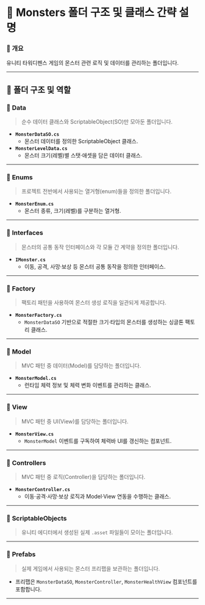 # 📂 Monsters 폴더 구조 및 클래스 간략 설명

### 📌 개요

유니티 타워디펜스 게임의 몬스터 관련 로직 및 데이터를 관리하는 폴더입니다.

---

## 📁 폴더 구조 및 역할

### 🔹 **Data**

> 순수 데이터 클래스와 ScriptableObject(SO)만 모아둔 폴더입니다.

* **`MonsterDataSO.cs`**  
  * 몬스터 데이터를 정의한 ScriptableObject 클래스.  
* **`MonsterLevelData.cs`**  
  * 몬스터 크기(레벨)별 스탯·애셋을 담은 데이터 클래스.

---

### 🔹 **Enums**

> 프로젝트 전반에서 사용되는 열거형(enum)들을 정의한 폴더입니다.

* **`MonsterEnum.cs`**  
  * 몬스터 종류, 크기(레벨)를 구분하는 열거형.  

---

### 🔹 **Interfaces**

> 몬스터의 공통 동작 인터페이스와 각 모듈 간 계약을 정의한 폴더입니다.

* **`IMonster.cs`**  
  * 이동, 공격, 사망·보상 등 몬스터 공통 동작을 정의한 인터페이스.

---

### 🔹 **Factory**

> 팩토리 패턴을 사용하여 몬스터 생성 로직을 일관되게 제공합니다.

* **`MonsterFactory.cs`**  
  * `MonsterDataSO` 기반으로 적절한 크기·타입의 몬스터를 생성하는 싱글톤 팩토리 클래스.

---

### 🔹 **Model**

> MVC 패턴 중 데이터(Model)를 담당하는 폴더입니다.

* **`MonsterModel.cs`**  
  * 런타임 체력 정보 및 체력 변화 이벤트를 관리하는 클래스.

---

### 🔹 **View**

> MVC 패턴 중 UI(View)를 담당하는 폴더입니다.

* **`MonsterView.cs`**  
  * `MonsterModel` 이벤트를 구독하여 체력바 UI를 갱신하는 컴포넌트.

---

### 🔹 **Controllers**

> MVC 패턴 중 로직(Controller)을 담당하는 폴더입니다.

* **`MonsterController.cs`**  
  * 이동·공격·사망·보상 로직과 Model·View 연동을 수행하는 클래스.

---

### 🔹 **ScriptableObjects**

> 유니티 에디터에서 생성된 실제 `.asset` 파일들이 모이는 폴더입니다.

---

### 🔹 **Prefabs**

> 실제 게임에서 사용되는 몬스터 프리팹을 보관하는 폴더입니다.

* 프리팹은 `MonsterDataSO`, `MonsterController`, `MonsterHealthView` 컴포넌트를 포함합니다.

---
